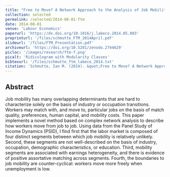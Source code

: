 ```yaml
---
title: "Free to Move? A Network Approach to the Analysis of Job Mobility"
collection: selected
permalink: /selected/2014-08-01-ftm
date: 2014-08-01
venue: 'Labour Economics'
paperurl: 'https://dx.doi.org/10.1016/j.labeco.2014.05.003'
preprinturl: '/files/schmutte_FTM_2014April.pdf'
slideurl: '/files/FTM_Presentation.pdf'
archiveurl: 'https://doi.org/10.5281/zenodo.2744629'
picloc: '/images/research/ftm-f.png'
picalt: 'Ridiculogram with Modularity Classes'
bibtexurl: '/files/schmutte_ftm_labeco_2014.txt'
citation: 'Schmutte, Ian M. (2014). &quot;Free to Move? A Network Approach to the Analysis of Job Mobility.&quot; <i>Labour Economics</i>. vol. 29 pp. 49-61.'
---
```




## Abstract

Job mobility has many overlapping determinants that are hard to characterize solely on the basis of industry or occupation transitions. Workers may match with, and move to, particular jobs on the basis of match quality, preferences, human capital, and mobility costs. This paper implements a novel method based on complex network analysis to describe how workers move from job to job. Using data from the Panel Study of Income Dynamics (PSID), I find first that the labor market is composed of four distinct segments between which job mobility is relatively unlikely. Second, these segments are not well-described on the basis of industry, occupation, demographic characteristics, or education. Third, mobility segments are associated with earnings heterogeneity, and there is evidence of positive assortative matching across segments. Fourth, the boundaries to job mobility are counter-cyclical: workers move more freely when unemployment is low.
